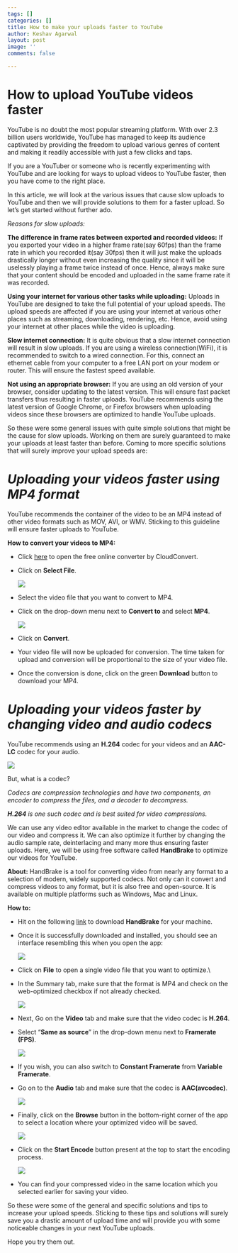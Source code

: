 ```yaml
---
tags: []
categories: []
title: How to make your uploads faster to YouTube
author: Keshav Agarwal
layout: post
image: ''
comments: false

---
```

# **How to upload YouTube videos faster**

YouTube is no doubt the most popular streaming platform. With over 2.3 billion users worldwide, YouTube has managed to keep its audience captivated by providing the freedom to upload various genres of content and making it readily accessible with just a few clicks and taps.

If you are a YouTuber or someone who is recently experimenting with YouTube and are looking for ways to upload videos to YouTube faster, then you have come to the right place.

In this article, we will look at the various issues that cause slow uploads to YouTube and then we will provide solutions to them for a faster upload. So let’s get started without further ado.

_Reasons for slow uploads:_

**The difference in frame rates between exported and recorded videos:** If you exported your video in a higher frame rate(say 60fps) than the frame rate in which you recorded it(say 30fps) then it will just make the uploads drastically longer without even increasing the quality since it will be uselessly playing a frame twice instead of once. Hence, always make sure that your content should be encoded and uploaded in the same frame rate it was recorded.

**Using your internet for various other tasks while uploading:** Uploads in YouTube are designed to take the full potential of your upload speeds. The upload speeds are affected if you are using your internet at various other places such as streaming, downloading, rendering, etc. Hence, avoid using your internet at other places while the video is uploading.

**Slow internet connection:** It is quite obvious that a slow internet connection will result in slow uploads. If you are using a wireless connection(WiFi), it is recommended to switch to a wired connection. For this, connect an ethernet cable from your computer to a free LAN port on your modem or router. This will ensure the fastest speed available.

**Not using an appropriate browser:** If you are using an old version of your browser, consider updating to the latest version. This will ensure fast packet transfers thus resulting in faster uploads. YouTube recommends using the latest version of Google Chrome, or Firefox browsers when uploading videos since these browsers are optimized to handle YouTube uploads.

So these were some general issues with quite simple solutions that might be the cause for slow uploads. Working on them are surely guaranteed to make your uploads at least faster than before. Coming to more specific solutions that will surely improve your upload speeds are:

# **_Uploading your videos faster using MP4 format_**

YouTube recommends the container of the video to be an MP4 instead of other video formats such as MOV, AVI, or WMV. Sticking to this guideline will ensure faster uploads to YouTube.

**How to convert your videos to MP4:**

* Click [here](https://cloudconvert.com/mp4-converter) to open the free online converter by CloudConvert.
* Click on **Select File**.

  ![](/uploads/imageedit_2_5679953323.png)
* Select the video file that you want to convert to MP4.
* Click on the drop-down menu next to **Convert to** and select **MP4**.

  ![](/uploads/imageedit_6_5261088418.png)
* Click on **Convert**.
* Your video file will now be uploaded for conversion. The time taken for upload and conversion will be proportional to the size of your video file.
* Once the conversion is done, click on the green **Download** button to download your MP4.

# **_Uploading your videos faster by changing video and audio codecs_**

YouTube recommends using an **H.264** codec for your videos and an **AAC-LC** codec for your audio.

![](/uploads/imageedit_4_7573737479.png)

But, what is a codec?

_Codecs are compression technologies and have two components, an encoder to compress the files, and a decoder to decompress._

**_H.264_** _is one such codec and is best suited for video compressions._

We can use any video editor available in the market to change the codec of our video and compress it. We can also optimize it further by changing the audio sample rate, deinterlacing and many more thus ensuring faster uploads. Here, we will be using free software called **HandBrake** to optimize our videos for YouTube.

**About:** HandBrake is a tool for converting video from nearly any format to a selection of modern, widely supported codecs. Not only can it convert and compress videos to any format, but it is also free and open-source. It is available on multiple platforms such as Windows, Mac and Linux.

**How to:**

* Hit on the following [link](https://handbrake.fr/) to download **HandBrake** for your machine.
* Once it is successfully downloaded and installed, you should see an interface resembling this when you open the app:

  ![](/uploads/imageedit_11_8597594030.png)
* Click on **File** to open a single video file that you want to optimize.\\
* In the Summary tab, make sure that the format is MP4 and check on the web-optimized checkbox if not already checked.

  ![](/uploads/imageedit_8_8652536128.png)
* Next, Go on the **Video** tab and make sure that the video codec is **H.264**.
* Select “**Same as source**” in the drop-down menu next to **Framerate (FPS)**.

  ![](/uploads/imageedit_15_3620313304.png)
* If you wish, you can also switch to **Constant Framerate** from **Variable Framerate**.
* Go on to the **Audio** tab and make sure that the codec is **AAC(avcodec)**.

  ![](/uploads/imageedit_22_6411776720.png)
* Finally, click on the **Browse** button in the bottom-right corner of the app to select a location where your optimized video will be saved.

  ![](/uploads/imageedit_20_5072004310.png)
* Click on the **Start Encode** button present at the top to start the encoding process.

  ![](/uploads/imageedit_18_4456778579.png)
* You can find your compressed video in the same location which you selected earlier for saving your video.

So these were some of the general and specific solutions and tips to increase your upload speeds. Sticking to these tips and solutions will surely save you a drastic amount of upload time and will provide you with some noticeable changes in your next YouTube uploads.

Hope you try them out.